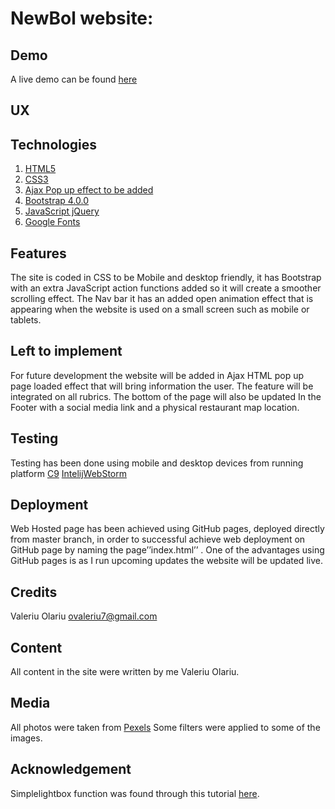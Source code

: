 # NewBol website:

## Demo
A live demo can be found [here]()
## UX

## Technologies
1.	[HTML5](https://www.w3schools.com/html/html_intro.asp)
2.	[CSS3](https://www.w3schools.com/css/)
3.	[Ajax Pop up effect to be added](https://www.w3schools.com/xml/ajax_intro.asp)
4.	[Bootstrap 4.0.0](https://getbootstrap.com/docs/4.0/getting-started/introduction/)
5.	[JavaScript jQuery](https://www.w3schools.com/js/default.asp)
6.  [Google Fonts](https://fonts.google.com/specimen/Catamaran)

## Features
The site is coded in CSS to be Mobile and desktop friendly, it has Bootstrap with an extra JavaScript action functions added so it will create a smoother scrolling effect.
The Nav bar it has an added open animation effect that is appearing when the website is used on a small screen such as mobile or tablets.
## Left to implement
For future development the website will be added in Ajax HTML pop up page loaded effect that will bring information the user. The feature will be integrated on all rubrics.
The bottom of the page will also be updated In the Footer with a social media link and a physical restaurant map location.
## Testing
Testing has been done using mobile and desktop devices from running platform [C9]( https://c9.io)
[IntelijWebStorm]( https://www.jetbrains.com/webstorm)
## Deployment
Web Hosted page has been achieved using GitHub pages, deployed directly from master branch, in order to successful achieve web deployment on GitHub page by naming the page’’index.html’’ .
One of the advantages using GitHub pages is as I run upcoming updates the website will be updated live.
## Credits
Valeriu Olariu
ovaleriu7@gmail.com
## Content
All content in the site were written by me Valeriu Olariu.
## Media
All photos were taken from [Pexels](https://www.pexels.com/) Some filters were applied to some of the images.
## Acknowledgement
Simplelightbox function was found through this tutorial [here](https://simplelightbox.com/).

